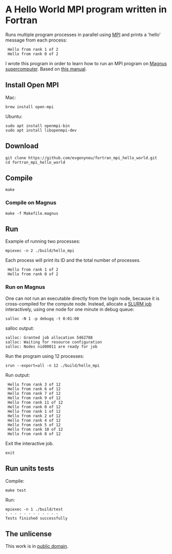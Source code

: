 # A Hello World MPI program written in Fortran

Runs multiple program processes in parallel using [MPI](https://en.wikipedia.org/wiki/Message_Passing_Interface) and prints a 'hello' message from each process:

```
 Hello from rank 1 of 2
 Hello from rank 0 of 2
```

I wrote this program in order to learn how to run an MPI program on [Magnus supercomputer](https://support.pawsey.org.au/documentation/display/US/Supercomputing+Documentation). Based on [this manual](https://support.pawsey.org.au/documentation/display/US/Message+Passing+Interface).

## Install Open MPI

Mac:

```
brew install open-mpi
```

Ubuntu:

```
sudo apt install openmpi-bin
sudo apt install libopenmpi-dev
```


## Download


```
git clone https://github.com/evgenyneu/fortran_mpi_hello_world.git
cd fortran_mpi_hello_world
```


## Compile

```
make
```

### Compile on Magnus

```
make -f Makefile.magnus
```

## Run

Example of running two processes:

```
mpiexec -n 2 ./build/hello_mpi
```

Each process will print its ID and the total number of processes.

```
 Hello from rank 1 of 2
 Hello from rank 0 of 2
```

### Run on Magnus

One can not run an executable directly from the login node, because it is cross-compiled for the compute node. Instead, allocate a [SLURM job](https://support.pawsey.org.au/documentation/display/US/Submitting+and+Monitoring+Jobs) interactively, using one node for one minute in debug queue:

```
salloc -N 1 -p debugq -t 0:01:00
```

salloc output:

```
salloc: Granted job allocation 5462788
salloc: Waiting for resource configuration
salloc: Nodes nid00011 are ready for job
```

Run the program using 12 processes:

```
srun --export=all -n 12 ./build/hello_mpi
```

Run output:

```
 Hello from rank 3 of 12
 Hello from rank 6 of 12
 Hello from rank 7 of 12
 Hello from rank 9 of 12
 Hello from rank 11 of 12
 Hello from rank 0 of 12
 Hello from rank 1 of 12
 Hello from rank 2 of 12
 Hello from rank 4 of 12
 Hello from rank 5 of 12
 Hello from rank 10 of 12
 Hello from rank 8 of 12
```

Exit the interactive job.

```
exit
```

## Run units tests


Compile:

```
make test
```

Run:

```
mpiexec -n 1 ./build/test
· · · · · · · · · · · ·
Tests finished successfully
```


## The unlicense

This work is in [public domain](LICENSE).
